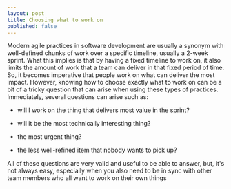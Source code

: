 ```yaml
---
layout: post
title: Choosing what to work on
published: false
---
```

Modern agile practices in software development are usually a synonym with well-defined chunks of work over a specific timeline, usually a 2-week sprint. What this implies is that by having a fixed timeline to work on, it also limits the amount of work that a team can deliver in that fixed period of time. So, it becomes imperative that people work on what can deliver the most impact.
However, knowing how to choose exactly what to work on can be a bit of a tricky question that can arise when using these types of practices. Immediately, several questions can arise such as:

- will I work on the thing that delivers most value in the sprint?

- will it be the most technically interesting thing?

- the most urgent thing?

- the less well-refined item that nobody wants to pick up?

All of these questions are very valid and useful to be able to answer, but, it's not always easy, especially when you also need to be in sync with other team members who all want to work on their own things
